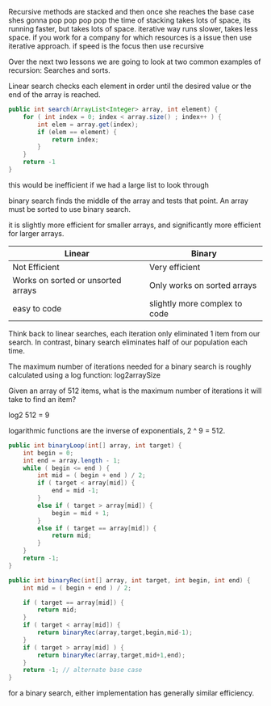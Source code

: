 Recursive methods are stacked and then once she reaches the base case shes gonna pop pop pop pop the time of stacking takes lots of space, its running faster, but takes lots of space. iterative way runs slower, takes less space. if you work for a company for which resources is a issue then use iterative approach. if speed is the focus then use recursive 


Over the next two lessons we are going to look at two common examples of recursion: Searches and sorts.

Linear search checks each element in order until the desired value or the end of the array is reached.

```java
public int search(ArrayList<Integer> array, int element) { 
	for ( int index = 0; index < array.size() ; index++ ) {
		int elem = array.get(index);
		if (elem == element) {
			return index;
		}
	}
	return -1
}
```

this would be inefficient if we had a large list to look through

binary search finds the middle of the array and tests that point. An array must be sorted to use binary search.

it is slightly more efficient for smaller arrays, and significantly more efficient for larger arrays. 

| Linear                             | Binary                        |
| ---------------------------------- | ----------------------------- |
| Not Efficient                      | Very efficient                |
| Works on sorted or unsorted arrays | Only works on sorted arrays   |
| easy to code                       | slightly more complex to code |

Think back to linear searches, each iteration only eliminated 1 item from our search. In contrast, binary search eliminates half of our population each time. 

The maximum number of iterations needed for a binary search is roughly calculated using a log function:
log2arraySize


Given an array of 512 items, what is the maximum number of iterations it will take to find an item?

log2 512 = 9 

logarithmic functions are the inverse of exponentials, 2 ^ 9 = 512.


```java
public int binaryLoop(int[] array, int target) {
	int begin = 0;
	int end = array.length - 1;
	while ( begin <= end ) {
		int mid = ( begin + end ) / 2;
		if ( target < array[mid]) {
			end = mid -1;
		}
		else if ( target > array[mid]) {
			begin = mid + 1;
		}
		else if ( target == array[mid]) {
			return mid;
		}
	}
	return -1;
}
```


```java
public int binaryRec(int[] array, int target, int begin, int end) {
	int mid = ( begin + end ) / 2;

	if ( target == array[mid]) {
		return mid;
	}
	if ( target < array[mid]) {
		return binaryRec(array,target,begin,mid-1);
	}
	if ( target > array[mid] ) {
		return binaryRec(array,target,mid+1,end);
	}
	return -1; // alternate base case 
}
```

for a binary search, either implementation has generally similar efficiency.

